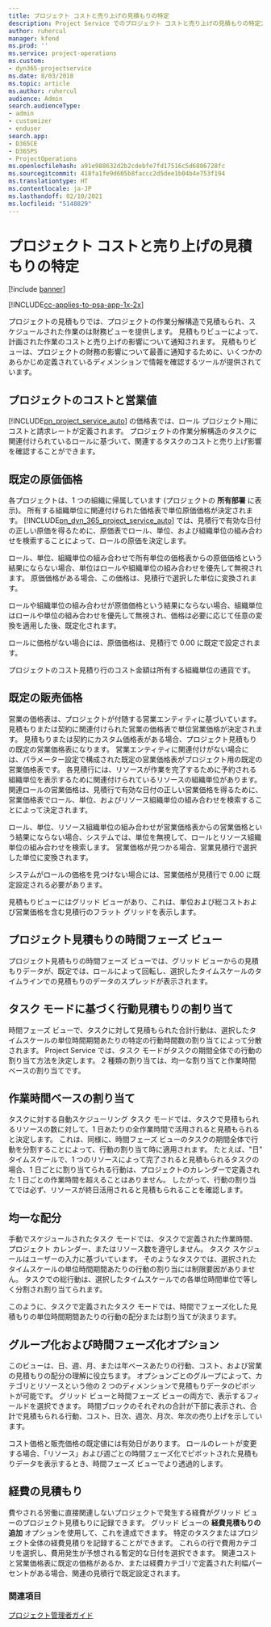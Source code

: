 ```yaml
---
title: プロジェクト コストと売り上げの見積もりの特定
description: Project Service でのプロジェクト コストと売り上げの見積もりの特定方法
author: ruhercul
manager: kfend
ms.prod: ''
ms.service: project-operations
ms.custom:
- dyn365-projectservice
ms.date: 8/03/2018
ms.topic: article
ms.author: ruhercul
audience: Admin
search.audienceType:
- admin
- customizer
- enduser
search.app:
- D365CE
- D365PS
- ProjectOperations
ms.openlocfilehash: a91e988632d2b2cdebfe7fd17516c5d6886728fc
ms.sourcegitcommit: 418fa1fe9d605b8faccc2d5dee1b04b4e753f194
ms.translationtype: HT
ms.contentlocale: ja-JP
ms.lasthandoff: 02/10/2021
ms.locfileid: "5148829"
---
```

# <a name="determine-project-cost-and-revenue-estimates"></a>プロジェクト コストと売り上げの見積もりの特定 

[!include [banner](../includes/psa-now-project-operations.md)]

[!INCLUDE[cc-applies-to-psa-app-1x-2x](../includes/cc-applies-to-psa-app-1x-2x.md)]

プロジェクトの見積もりでは、プロジェクトの作業分解構造で見積もられ、スケジュールされた作業のは財務ビューを提供します。 見積もりビューによって、計画された作業のコストと売り上げの影響について通知されます。 見積もりビューは、プロジェクトの財務の影響について最善に通知するために、いくつかのあらかじめ定義されているディメンションで情報を確認するツールが提供されています。  
  
## <a name="cost-and-sales-value-of-the-project"></a>プロジェクトのコストと営業値  
[!INCLUDE[pn_project_service_auto](../includes/pn-project-service-auto.md)] の価格表では、ロール プロジェクト用にコストと請求レートが定義されます。 プロジェクトの作業分解構造のタスクに関連付けられているロールに基づいて、関連するタスクのコストと売り上げ影響を確認することができます。  
  
## <a name="cost-price-defaulting"></a>既定の原価価格  
各プロジェクトは、1 つの組織に帰属しています (プロジェクトの **所有部署** に表示)。 所有する組織単位に関連付けられた価格表で単位原価価格が決定されます。 [!INCLUDE[pn_dyn_365_project_service_auto](../includes/pn-dyn-365-project-service-auto.md)] では、見積行で有効な日付の正しい原価を得るために、原価表でロール、単位、および組織単位の組み合わせを検索することによって、ロールの原価を決定します。  
  
ロール、単位、組織単位の組み合わせで所有単位の価格表からの原価価格という結果にならない場合、単位はロールや組織単位の組み合わせを優先して無視されます。 原価価格がある場合、この価格は、見積行で選択した単位に変換されます。  
  
ロールや組織単位の組み合わせが原価価格という結果にならない場合、組織単位はロールや単位の組み合わせを優先して無視され、価格は必要に応じて任意の変換を適用した後、既定化されます。  
  
 ロールに価格がない場合には、原価価格は、見積行で 0.00 に既定で設定されます。  
  
 プロジェクトのコスト見積り行のコスト金額は所有する組織単位の通貨です。  
  
## <a name="sales-price-defaulting"></a>既定の販売価格  
営業の価格表は、プロジェクトが付随する営業エンティティに基づいています。 見積もりまたは契約に関連付けられた営業の価格表で単位営業価格が決定されます。 見積もりまたは契約にカスタム価格表がある場合、プロジェクト見積もりの既定の営業価格表になります。 営業エンティティに関連付けがない場合には、パラメーター設定で構成された既定の営業価格表がプロジェクト用の既定の営業価格表です。 各見積行には、リソースが作業を完了するために予約される組織単位を表示するために関連付けられているリソースの組織単位があります。 関連ロールの営業価格は、見積行で有効な日付の正しい営業価格を得るために、営業価格表でロール、単位、およびリソース組織単位の組み合わせを検索することによって決定されます。  
  
ロール、単位、リソース組織単位の組み合わせが営業価格表からの営業価格という結果にならない場合、システムでは、単位を無視して、ロールとリソース組織単位の組み合わせを検索します。 営業価格が見つかる場合、営業見積行で選択した単位に変換されます。  
  
システムがロールの価格を見つけない場合には、営業価格が見積行で 0.00 に既定設定される必要があります。  
  
見積もりビューにはグリッド ビューがあり、これは、単位および総コストおよび営業価格を含む見積行のフラット グリッドを表示します。  
  
## <a name="time-phased-view-of-project-estimates"></a>プロジェクト見積もりの時間フェーズ ビュー  
プロジェクト見積もりの時間フェーズ ビューでは、グリッド ビューからの見積もりデータが、既定では、ロールによって回転し、選択したタイムスケールのタイムラインでの見積もりのデータのスプレッドが表示されます。  
  
## <a name="effort-estimate-allocation-based-on-task-mode"></a>タスク モードに基づく行動見積もりの割り当て  
時間フェーズ ビューで、タスクに対して見積もられた合計行動は、選択したタイムスケールの単位時間期間あたりの特定の行動時間数の割り当てによって分散されます。 Project Service では、タスク モードがタスクの期間全体での行動の割り当て方法を決定します。 2 種類の割り当ては、均一な割り当てと作業時間ベースの割り当てです。 
  
## <a name="work-hours-based-allocation"></a>作業時間ベースの割り当て  
タスクに対する自動スケジューリング タスク モードでは、タスクで見積もられるリソースの数に対して、1 日あたりの全作業時間で活用されると見積もられると決定します。 これは、同様に、時間フェーズ ビューのタスクの期間全体で行動を分割することによって、行動の割り当て時に適用されます。 たとえば、"日" タイムスケールで、1 つのリソースによって完了されると見積もられるタスクの場合、1 日ごとに割り当てられる行動は、プロジェクトのカレンダーで定義された 1 日ごとの作業時間を超えることはありません。 したがって、行動の割り当てでは必ず、リソースが終日活用されると見積もられることを確認します。  
  
## <a name="even-distribution"></a>均一な配分  
手動でスケジュールされたタスク モードでは、タスクで定義された作業時間、プロジェクト カレンダー、またはリソース数を遵守しません。 タスク スケジュールはユーザーの入力に基づいています。 そのようなタスクでは、選択されたタイムスケールの単位時間期間あたりの行動の割り当には制限要因がありません。 タスクでの総行動は、選択したタイムスケールでの各単位時間単位で等しく分割され割り当てられます。  
  
このように、タスクで定義されたタスク モードでは、時間でフェーズ化した見積もりの単位時間期間あたりの行動の配分または割り当てが決まります。  
  
## <a name="grouping-and-time-phasing-options"></a>グループ化および時間フェーズ化オプション  
このビューは、日、週、月、または年ベースあたりの行動、コスト、および営業の見積もりの配分の理解に役立ちます。 オプションごとのグループによって、カテゴリとリソースという他の 2 つのディメンションで見積もりデータのピボットが可能です。 グリッド ビューと時間フェーズ ビューの両方で、表示するフィールドを選択できます。 時間ブロックのそれぞれの合計が下部に表示され、合計で見積もられる行動、コスト、日次、週次、月次、年次の売り上げを示しています。  
  
コスト価格と販売価格の既定値には有効日があります。 ロールのレートが変更する場合、「リソース」および週ごとの時間フェーズ化でピボットされた見積もりデータを表示するとき、時間フェーズ ビューでより透過的します。  
  
## <a name="expense-estimates"></a>経費の見積もり  
費やされる労働に直接関連しないプロジェクトで発生する経費がグリッド ビューのプロジェクト見積もりに記録できます。 グリッド ビューの **経費見積もりの追加** オプションを使用して、これを達成できます。 特定のタスクまたはプロジェクト全体の経費見積りを記録することができます。 これらの行で費用カテゴリを選択し、費用発生が予想される暫定的な日付を選択できます。 関連コストと営業価格表に既定の価格があるか、または経費カテゴリで定義された利幅パーセントがある場合、関連の見積行で既定設定されます。  
  
### <a name="see-also"></a>関連項目  
 [プロジェクト管理者ガイド](../psa/project-manager-guide.md)
